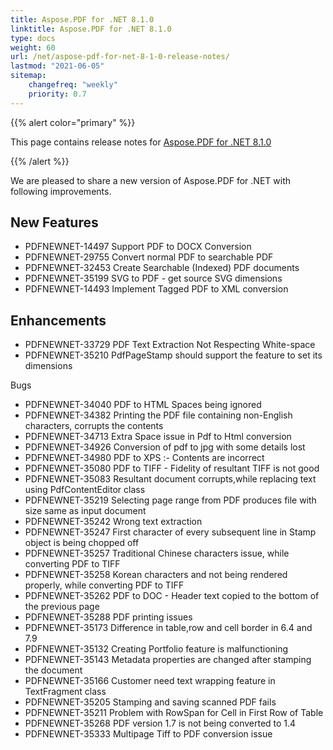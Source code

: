 ```yaml
---
title: Aspose.PDF for .NET 8.1.0
linktitle: Aspose.PDF for .NET 8.1.0
type: docs
weight: 60
url: /net/aspose-pdf-for-net-8-1-0-release-notes/
lastmod: "2021-06-05"
sitemap:
    changefreq: "weekly"
    priority: 0.7
---
```


{{% alert color="primary" %}}

This page contains release notes for [Aspose.PDF for .NET 8.1.0](https://downloads.aspose.com/pdf/net/new-releases/aspose.pdf-for-.net-8.1.0/)

{{% /alert %}}

We are pleased to share a new version of Aspose.PDF for .NET with following improvements.
## **New Features**
- PDFNEWNET-14497 Support PDF to DOCX Conversion
- PDFNEWNET-29755 Convert normal PDF to searchable PDF
- PDFNEWNET-32453 Create Searchable (Indexed) PDF documents
- PDFNEWNET-35199 SVG to PDF - get source SVG dimensions
- PDFNEWNET-14493 Implement Tagged PDF to XML conversion
## **Enhancements**
- PDFNEWNET-33729 PDF Text Extraction Not Respecting White-space
- PDFNEWNET-35210 PdfPageStamp should support the feature to set its dimensions

Bugs

- PDFNEWNET-34040 PDF to HTML Spaces being ignored
- PDFNEWNET-34382 Printing the PDF file containing non-English characters, corrupts the contents
- PDFNEWNET-34713 Extra Space issue in Pdf to Html conversion
- PDFNEWNET-34926 Conversion of pdf to jpg with some details lost
- PDFNEWNET-34980 PDF to XPS :- Contents are incorrect
- PDFNEWNET-35080 PDF to TIFF - Fidelity of resultant TIFF is not good
- PDFNEWNET-35083 Resultant document corrupts,while replacing text using PdfContentEditor class
- PDFNEWNET-35219 Selecting page range from PDF produces file with size same as input document
- PDFNEWNET-35242 Wrong text extraction
- PDFNEWNET-35247 First character of every subsequent line in Stamp object is being chopped off
- PDFNEWNET-35257 Traditional Chinese characters issue, while converting PDF to TIFF
- PDFNEWNET-35258 Korean characters and not being rendered properly, while converting PDF to TIFF
- PDFNEWNET-35262 PDF to DOC - Header text copied to the bottom of the previous page
- PDFNEWNET-35288 PDF printing issues
- PDFNEWNET-35173 Difference in table,row and cell border in 6.4 and 7.9
- PDFNEWNET-35132 Creating Portfolio feature is malfunctioning
- PDFNEWNET-35143 Metadata properties are changed after stamping the document
- PDFNEWNET-35166 Customer need text wrapping feature in TextFragment class
- PDFNEWNET-35205 Stamping and saving scanned PDF fails
- PDFNEWNET-35211 Problem with RowSpan for Cell in First Row of Table
- PDFNEWNET-35268 PDF version 1.7 is not being converted to 1.4
- PDFNEWNET-35333 Multipage Tiff to PDF conversion issue
